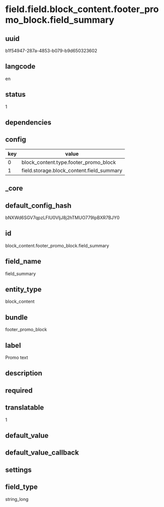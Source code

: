 # field.field.block_content.footer_promo_block.field_summary

## uuid
b1f54947-287a-4853-b079-b9d650323602

## langcode
en

## status
1

## dependencies

## config
|key|value|
|-|-|
|0|block_content.type.footer_promo_block|
|1|field.storage.block_content.field_summary|


## _core

## default_config_hash
bNXWd6SGV7qpzLFIU0VljJ8j2hTMUO779IpBXR7BJY0

## id
block_content.footer_promo_block.field_summary

## field_name
field_summary

## entity_type
block_content

## bundle
footer_promo_block

## label
Promo text

## description


## required


## translatable
1

## default_value


## default_value_callback


## settings


## field_type
string_long
